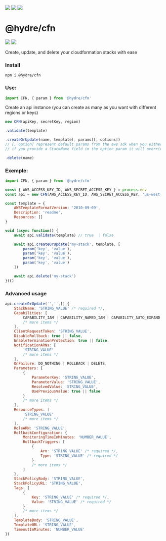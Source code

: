 ![][licence] [![][npm]][npmlink] [![][travis]][travislink]

# @hydre/cfn

[![][discord]][discordlink] [![][twitter]][twitterlink]

[licence]: https://img.shields.io/github/license/HydreIO/cfn.svg?style=for-the-badge
[npm]: https://img.shields.io/npm/v/@hydre/cfn.svg?logo=npm&style=for-the-badge
[npmlink]: https://www.npmjs.com/package/@hydre/cfn
[travis]: https://img.shields.io/travis/com/HydreIO/cfn.svg?logo=travis&style=for-the-badge
[travislink]: https://travis-ci.com/HydreIO/cfn
[twitter]: https://img.shields.io/badge/follow-us-blue.svg?logo=twitter&style=for-the-badge
[twitterlink]: https://twitter.com/hydreio
[discord]: https://img.shields.io/discord/265104803531587584.svg?logo=discord&style=for-the-badge
[discordlink]: https://discord.gg/Ea6a5cn

Create, update, and delete your cloudformation stacks with ease

### Install

`npm i @hydre/cfn`

### Use:

```js
import CFN, { param } from '@hydre/cfn'
```

Create an api instance (you can create as many as you want with different regions or keys)

```js
new CFN(apiKey, secretKey, region)
```

```js
.validate(template)
```

```js
.createOrUpdate(name, template[, params][, options])
// [, option] represent default params from the aws sdk when you either create or update a stack
// if you provide a StackName field in the option param it will override the name param
```

```js
.delete(name)
```

### Exemple:

```js
import CFN, { param } from '@hydre/cfn'

const { AWS_ACCESS_KEY_ID, AWS_SECRET_ACCESS_KEY } = process.env
const api = new CFN(AWS_ACCESS_KEY_ID, AWS_SECRET_ACCESS_KEY, 'us-west-1')

const template = {
	AWSTemplateFormatVersion: '2010-09-09',
	Description: 'readme',
	Resources: []
}

void (async function() {
	await api.validate(template) // true  | false

	await api.createOrUpdate('my-stack', template, [
		param('key', 'value'),
		param('key', 'value'),
		param('key', 'value'),
		param('key', 'value')
	])

	await api.delete('my-stack')
})()
```

### Advanced usage

```js
api.createOrUpdate('','',[],{
	StackName: 'STRING_VALUE' /* required */,
	Capabilities: [
		CAPABILITY_IAM | CAPABILITY_NAMED_IAM | CAPABILITY_AUTO_EXPAND
		/* more items */
	],
	ClientRequestToken: 'STRING_VALUE',
	DisableRollback: true || false,
	EnableTerminationProtection: true || false,
	NotificationARNs: [
		'STRING_VALUE'
		/* more items */
	],
	OnFailure: DO_NOTHING | ROLLBACK | DELETE,
	Parameters: [
		{
			ParameterKey: 'STRING_VALUE',
			ParameterValue: 'STRING_VALUE',
			ResolvedValue: 'STRING_VALUE',
			UsePreviousValue: true || false
		}
		/* more items */
	],
	ResourceTypes: [
		'STRING_VALUE'
		/* more items */
	],
	RoleARN: 'STRING_VALUE',
	RollbackConfiguration: {
		MonitoringTimeInMinutes: 'NUMBER_VALUE',
		RollbackTriggers: [
			{
				Arn: 'STRING_VALUE' /* required */,
				Type: 'STRING_VALUE' /* required */
			}
			/* more items */
		]
	},
	StackPolicyBody: 'STRING_VALUE',
	StackPolicyURL: 'STRING_VALUE',
	Tags: [
		{
			Key: 'STRING_VALUE' /* required */,
			Value: 'STRING_VALUE' /* required */
		}
		/* more items */
	],
	TemplateBody: 'STRING_VALUE',
	TemplateURL: 'STRING_VALUE',
	TimeoutInMinutes: 'NUMBER_VALUE'
})
```
